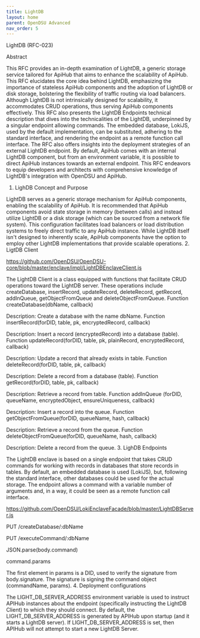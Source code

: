 ```yaml
---
title: LightDB 
layout: home
parent: OpenDSU Advanced
nav_order: 5
---
```


LightDB (RFC-023)

Abstract

This RFC provides an in-depth examination of LightDB, a generic storage service tailored for ApiHub that aims to enhance the scalability of ApiHub. This RFC elucidates the core idea behind LightDB, emphasizing the importance of stateless ApiHub components and the adoption of LightDB or disk storage, bolstering the flexibility of traffic routing via load balancers. Although LightDB is not intrinsically designed for scalability, it accommodates CRUD operations, thus serving ApiHub components effectively. This RFC also presents the LightDB Endpoints technical description that dives into the technicalities of the LightDB, underpinned by a singular endpoint allowing  commands. The embedded database, LokiJS, used by the default implementation, can be substituted, adhering to the standard interface, and rendering the endpoint as a remote function call interface. The RFC also offers insights into the deployment strategies of an external LightDB endpoint. By default, ApiHub comes with an internal LightDB component, but from an environment variable, it is possible to direct ApiHub instances towards an external endpoint. This RFC endeavors to equip developers and architects with comprehensive knowledge of LightDB's integration with OpenDSU and ApiHub.
1. LighDB Concept and Purpose

LightDB serves as a generic storage mechanism for ApiHub components, enabling the scalability of ApiHub. It is recommended that ApiHub components avoid state storage in memory (between calls) and instead utilize LightDB or a disk storage (which can be sourced from a network file system). This configuration facilitates load balancers or load distribution systems to freely direct traffic to any ApiHub instance. While LightDB itself isn't designed to inherently scale, ApiHub components have the option to employ other LightDB implementations that provide scalable operations.
2. LigtDB Client

https://github.com/OpenDSU/OpenDSU-core/blob/master/enclave/impl/LightDBEnclaveClient.js 

The LightDB Client is a class equipped with functions that facilitate CRUD operations toward the LightDB server. These operations include createDatabase, insertRecord, updateRecord, deleteRecord, getRecord, addInQueue, getObjectFromQueue and deleteObjectFromQueue.
Function createDatabase(dbName, callback)

Description: Create a database with the name dbName.
Function insertRecord(forDID, table, pk, encryptedRecord, callback)

Description: Insert a record (encryptedRecord) into a database (table).
Function updateRecord(forDID, table, pk, plainRecord, encryptedRecord, callback)

Description: Update a record that already exists in table.
Function deleteRecord(forDID, table, pk, callback)

Description: Delete a record from a database (table).
Function getRecord(forDID, table, pk, callback)

Description: Retrieve a record from table.
Function addInQueue (forDID, queueName, encryptedObject, ensureUniqueness, callback)

Description: Insert a record into the queue.
Function getObjectFromQueue(forDID, queueName, hash, callback)

Description: Retrieve a record from the queue.
Function deleteObjectFromQueue(forDID, queueName, hash, callback)

Description: Delete a record from the queue.
3. LighDB Endpoints

The LightDB enclave is based on a single endpoint that takes CRUD commands for working with records in databases that store records in tables. By default, an embedded database is used (LokiJS), but, following the standard interface, other databases could be used for the actual storage. The endpoint allows a command with a variable number of arguments and, in a way, it could be seen as a remote function call interface.

https://github.com/OpenDSU/LokiEnclaveFacade/blob/master/LightDBServer.js

PUT /createDatabase/:dbName

PUT /executeCommand/:dbName

JSON.parse(body.command)

command.params

The first element in params is a DID, used to verify the signature from body.signature. The signature is signing the command object (commandName, params).
4. Deployment configurations

The LIGHT_DB_SERVER_ADDRESS environment variable is used to instruct APIHub instances about the endpoint (specifically instructing the LightDB Client) to which they should connect. By default, the LIGHT_DB_SERVER_ADDRESS is generated by APIHub upon startup (and it starts a LightDB server). If LIGHT_DB_SERVER_ADDRESS is set, then APIHub will not attempt to start a new LightDB Server.


